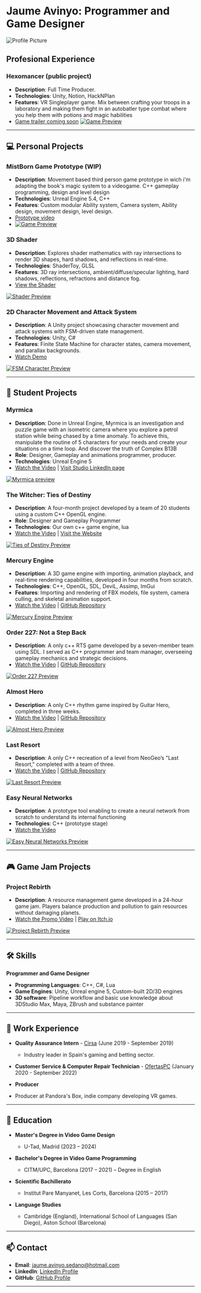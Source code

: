 # Jaume Avinyo: Programmer and Game Designer

![Profile Picture](/images/yo.png)

## Profesional Experience

### Hexomancer (public project)
- **Description**: Full Time Producer.
- **Technologies**: Unity, Notion, HackNPlan
- **Features**: VR Singleplayer game. Mix between crafting your troops in a laboratory and making them fight in an autobatler type combat where you help them with potions and magic habilities
- [Game trailer coming soon](https://www.youtube.com/watch?v=tlbSwPsO1Ss&t=1s&ab_channel=Hexomancer)
[![Game Preview](/images/hexomancer.jpg)](https://www.youtube.com/watch?v=tlbSwPsO1Ss&t=1s&ab_channel=Hexomancer)
---

## 💻 Personal Projects

### MistBorn Game Prototype (WIP) 
- **Description**: Movement based third person game prototype in wich i'm adapting the book's magic system to a videogame. C++ gameplay programming, design and level design
- **Technologies**: Unreal Engine 5.4, C++
- **Features**: Custom modular Ability system, Camera system, Ability design, movement design, level design.
- [Prototype video](https://youtu.be/nv4K4GL2YUI)
- [![Game Preview](/images/VIN.jpeg)](https://youtu.be/nv4K4GL2YUI)

### 3D Shader
- **Description**: Explores shader mathematics with ray intersections to render 3D shapes, hard shadows, and reflections in real-time.
- **Technologies**: ShaderToy, GLSL
- **Features**: 3D ray intersections, ambient/diffuse/specular lighting, hard shadows, reflections, refractions and distance fog.
- [View the Shader](https://www.shadertoy.com/view/DdV3Dz)

[![Shader Preview](/images/reflectionsShader.png)](https://www.shadertoy.com/view/DdV3Dz)

### 2D Character Movement and Attack System
- **Description**: A Unity project showcasing character movement and attack systems with FSM-driven state management.
- **Technologies**: Unity, C#
- **Features**: Finite State Machine for character states, camera movement, and parallax backgrounds.
- [Watch Demo](https://youtu.be/3afHinusUmc)

[![FSM Character Preview](/images/fsm_character.png)](https://youtu.be/3afHinusUmc)

---

## 🏫 Student Projects

### Myrmica
- **Description**: Done in Unreal Engine, Myrmica is an investigation and puzzle game with an isometric camera where you explore a petrol station while being chased by a time anomaly. To achieve this, manipulate the routine of 5 characters for your needs and create your situations on a time loop. And discover the truth of Complex B13B
- **Role**: Designer, Gameplay and animations programmer, producer.
- **Technologies**: Unreal Engine 5
- [Watch the Video](https://www.youtube.com/watch?v=ShOjy29skAk) | [Visit Studio LinkedIn page](https://www.linkedin.com/company/paranoia-studios/posts/?feedView=all)

[![Myrmica preview](/images/Myrmica2.png)](https://www.youtube.com/watch?v=ShOjy29skAk)

### The Witcher: Ties of Destiny
- **Description**: A four-month project developed by a team of 20 students using a custom C++ OpenGL engine.
- **Role**: Designer and Gameplay Programmer
- **Technologies**: Our own c++ game engine, lua
- [Watch the Video](https://www.youtube.com/watch?v=m5PS3PCTRs0) | [Visit the Website](https://tiesofdestiny.com/)

[![Ties of Destiny Preview](/images/tiesofdestiny.png)](https://www.youtube.com/watch?v=m5PS3PCTRs0)

### Mercury Engine
- **Description**: A 3D game engine with importing, animation playback, and real-time rendering capabilities, developed in four months from scratch.
- **Technologies**: C++, OpenGL, SDL, DeviL, Assimp, ImGui
- **Features**: Importing and rendering of FBX models, file system, camera culling, and skeletal animation support.
- [Watch the Video](https://www.youtube.com/watch?v=qAw3V35vyvA) | [GitHub Repository](https://github.com/knela96/Mercury-Engine)

[![Mercury Engine Preview](/images/mercuryengine.png)](https://www.youtube.com/watch?v=qAw3V35vyvA)

### Order 227: Not a Step Back
- **Description**: A only c++ RTS game developed by a seven-member team using SDL. I served as C++ programmer and team manager, overseeing gameplay mechanics and strategic decisions.
- [Watch the Video](https://www.youtube.com/watch?v=2uebz2vIlOg) | [GitHub Repository](https://cutt.ly/Dh0o84m)

[![Order 227 Preview](/images/order227.png)](https://www.youtube.com/watch?v=2uebz2vIlOg)

### Almost Hero
- **Description**: A only C++ rhythm game inspired by Guitar Hero, completed in three weeks.
- [Watch the Video](https://youtu.be/vuUG-xygVik) | [GitHub Repository](https://cutt.ly/8h0o4MY)

[![Almost Hero Preview](/images/almosthero.png)](https://youtu.be/vuUG-xygVik)

### Last Resort
- **Description**: A only C++ recreation of a level from NeoGeo’s "Last Resort," completed with a team of three.
- [Watch the Video](https://cutt.ly/2h0o5U4) | [GitHub Repository](https://cutt.ly/Dh0pqJL)

[![Last Resort Preview](/images/last%20resort.png)](https://cutt.ly/2h0o5U4)

### Easy Neural Networks
- **Description**: A prototype tool enabling to create a neural network from scratch to understand its internal functioning
- **Technologies**: C++ (prototype stage)
- [Watch the Video](https://www.youtube.com/watch?v=vVJ6H56kYGs)

[![Easy Neural Networks Preview](/images/Screenshot_1.png)](https://www.youtube.com/watch?v=vVJ6H56kYGs)

---

## 🎮 Game Jam Projects

### Project Rebirth
- **Description**: A resource management game developed in a 24-hour game jam. Players balance production and pollution to gain resources without damaging planets.
- [Watch the Promo Video](https://www.youtube.com/watch?v=ZdIgT6x-kOo&t=75s&ab_channel=RogerLeonBorras) | [Play on Itch.io](https://lostsignalstudio.itch.io/project-rebirth)

[![Project Rebirth Preview](/images/ProjectRebirth.png)](https://www.youtube.com/watch?v=ZdIgT6x-kOo&t=75s&ab_channel=RogerLeonBorras)

---


## 🛠 Skills

**Programmer and Game Designer**

- **Programming Languages**: C++, C#, Lua
- **Game Engines**: Unity, Unreal engine 5, Custom-built 2D/3D engines
- **3D software**: Pipeline workflow and basic use knowledge about 3DStudio Max, Maya, ZBrush and substance painter


---

## 💼 Work Experience

- **Quality Assurance Intern** - [Cirsa](https://www.cirsa.com/) (June 2019 - September 2019)
  - Industry leader in Spain's gaming and betting sector.
  
- **Customer Service & Computer Repair Technician** - [OfertasPC](https://www.ofertaspc.com/) (January 2020 - September 2022)
- **Producer**
- Producer at Pandora's Box, indie company developing VR games. 
---

## 📘 Education
- **Master's Degree in Video Game Design**  
  - U-Tad, Madrid (2023 – 2024) 
    
- **Bachelor's Degree in Video Game Programming**  
  - CITM/UPC, Barcelona (2017 – 2021) – Degree in English
  
- **Scientific Bachillerato**  
  - Institut Pare Manyanet, Les Corts, Barcelona (2015 – 2017)

- **Language Studies**  
  - Cambridge (England), International School of Languages (San Diego), Aston School (Barcelona)

---

## 📫 Contact

- **Email**: [jaume.avinyo.sedano@hotmail.com](mailto:jaume.avinyo.sedano@hotmail.com)
- **LinkedIn**: [LinkedIn Profile](https://linkedin.com/in/jaume-avinyó-sedano-b13b17183)
- **GitHub**: [GitHub Profile](https://github.com/Jaumeavinyo)

---
